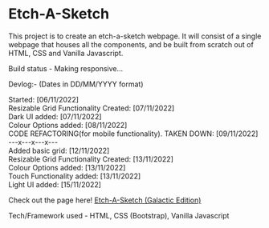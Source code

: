 # Etch-A-Sketch

This project is to create an etch-a-sketch webpage. It will consist of a single webpage that houses all the components, and be built from scratch out of HTML, CSS and Vanilla Javascript.

Build status - Making responsive...

Devlog:- (Dates in DD/MM/YYYY format)

Started: [06/11/2022]  
Resizable Grid Functionality Created: [07/11/2022]  
Dark UI added: [07/11/2022]  
Colour Options added: [08/11/2022]  
CODE REFACTORING(for mobile functionality). TAKEN DOWN: [09/11/2022]  
---x---x---x---  
Added basic grid: [12/11/2022]  
Resizable Grid Functionality Created: [13/11/2022]  
Colour Options added: [13/11/2022]  
Touch Functionality added: [13/11/2022]  
Light UI added: [15/11/2022]

Check out the page here!
<a href = "https://mohanamisra.github.io/etch-a-sketch/">Etch-A-Sketch (Galactic Edition)</a>

Tech/Framework used - HTML, CSS (Bootstrap), Vanilla Javascript
